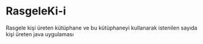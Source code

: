 # RasgeleKi-i
Rasgele kişi üreten kütüphane ve bu kütüphaneyi kullanarak istenilen sayıda kişi üreten java uygulaması
